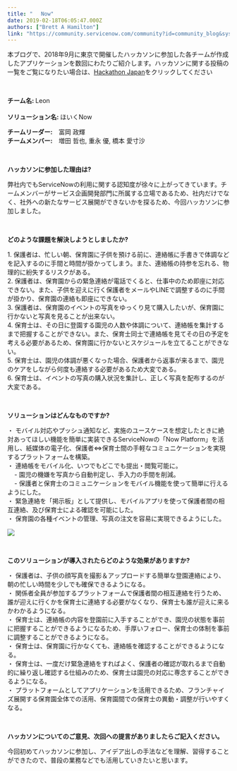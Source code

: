 ```yaml
---
title: "　 Now"
date: 2019-02-18T06:05:47.000Z
authors: ["Brett A Hamilton"]
link: "https://community.servicenow.com/community?id=community_blog&sys_id=42238333db6fa300d58ea345ca9619af"
---
```

<p>本ブログで、<span lang="EN-US">2018</span>年<span lang="EN-US">9</span>月に東京で開催したハッカソンに参加した各チームが作成したアプリケーションを数回にわたりご紹介します。ハッカソンに関する投稿の一覧をご覧になりたい場合は、<span lang="EN-US"><a href="community?id&#61;community_topic&amp;sys_id&#61;08fbad3bdba4e7440be6a345ca9619b4" rel="nofollow">Hackathon Japan</a></span>をクリックしてください</p>
<p> </p>
<p><strong>チーム名<span lang="EN-US">:</span> </strong>Leon <br /><br /><strong>ソリューション名<span lang="EN-US">:</span> </strong>ほいくNow</p>
<p><strong>チームリーダー<span lang="EN-US">:</span></strong>　富岡 政輝<br /><strong>チームメンバー<span lang="EN-US">:</span></strong>　増田 哲也, 重永 優, 橋本 愛寸沙</p>
<p> </p>
<p><strong>ハッカソンに参加した理由は<span lang="EN-US">?</span></strong></p>
<p><span lang="EN-US">弊社内でもServiceNowの利用に関する認知度が徐々に上がってきています。チームメンバーがサービス企画開発部門に所属する立場であるため、社内だけでなく、社外への新たなサービス展開ができないかを探るため、今回ハッカソンに参加しました。</span></p>
<p> </p>
<p><span lang="EN-US"><strong>どのような課題を解決しようとしましたか?</strong></span></p>
<p><span lang="EN-US">1. 保護者は、忙しい朝、保育園に子供を預ける前に、連絡帳に手書きで体調などを記入するのに手間と時間が掛かってしまう。また、連絡帳の持参を忘れる、物理的に紛失するリスクがある。<br />2. 保護者は、保育園からの緊急連絡が電話でくると、仕事中のため即座に対応できない。また、子供を迎えに行く保護者をメールやLINEで調整するのに手間が掛かり、保育園の連絡も即座にできない。<br />3. 保護者は、保育園のイベントの写真をゆっくり見て購入したいが、保育園に行かないと写真を見ることが出来ない。<br />4. 保育士は、その日に登園する園児の人数や体調について、連絡帳を集計するまで把握することができない。また、保育士同士で連絡帳を見てその日の予定を考える必要があるため、保育園に行かないとスケジュールを立てることができない。<br />5. 保育士は、園児の体調が悪くなった場合、保護者から返事が来るまで、園児のケアをしながら何度も連絡する必要があるため大変である。<br />6. 保育士は、イベントの写真の購入状況を集計し、正しく写真を配布するのが大変である。</span></p>
<p> </p>
<p><span lang="EN-US"><strong>ソリューションはどんなものですか?</strong></span></p>
<p><span lang="EN-US">・ モバイル対応やプッシュ通知など、実施のユースケースを想定したときに絶対あってほしい機能を簡単に実装できるServiceNowの「Now Platform」を活用し、紙媒体の電子化、保護者⇔保育士間の手軽なコミュニケーションを実現するプラットフォームを構築。<br />・ 連絡帳をモバイル化、いつでもどこでも提出・閲覧可能に。<br />    - 園児の機嫌を写真から自動判定し、手入力の手間を削減。<br />    - 保護者と保育士のコミュニケーションをモバイル機能を使って簡単に行えるようにした。<br />・ 緊急連絡を「掲示板」として提供し、モバイルアプリを使って保護者間の相互連絡、及び保育士による確認を可能にした。<br />・ 保育園の各種イベントの管理、写真の注文を容易に実現できるようにした。</span></p>
<p><span lang="EN-US"><img style="max-width: 100%; max-height: 480px;" src="70c24f33db6fa300d58ea345ca961959.iix" /></span></p>
<p> </p>
<p><span lang="EN-US"><strong>このソリューションが導入されたらどのような効果がありますか?</strong></span></p>
<p><span lang="EN-US">・ 保護者は、子供の顔写真を撮影&#xff06;アップロードする簡単な登園連絡により、朝の忙しい時間を少しでも確保できるようになる。<br />・ 関係者全員が参加するプラットフォームで保護者間の相互連絡を行うため、誰が迎えに行くかを保育士に連絡する必要がなくなり、保育士も誰が迎えに来るかわかるようになる。<br />・ 保育士は、連絡帳の内容を登園前に入手することができ、園児の状態を事前に把握することができるようになるため、手厚いフォロー、保育士の体制を事前に調整することができるようになる。<br />・ 保育士は、保育園に行かなくても、連絡帳を確認することができるようになる。<br />・ 保育士は、一度だけ緊急連絡をすればよく、保護者の確認が取れるまで自動的に繰り返し確認する仕組みのため、保育士は園児の対応に専念することができるようになる。<br />・ プラットフォームとしてアプリケーションを活用できるため、フランチャイズ展開する保育園全体での活用、保育園間での保育士の異動・調整が行いやすくなる。</span></p>
<p> </p>
<p><span lang="EN-US"><strong>ハッカソンについてのご意見、次回への提言がありましたらご記入ください。</strong></span></p>
<p><span lang="EN-US">今回初めてハッカソンに参加し、アイデア出しの手法などを理解、習得することができたので、普段の業務などでも活用していきたいと思います。</span></p>